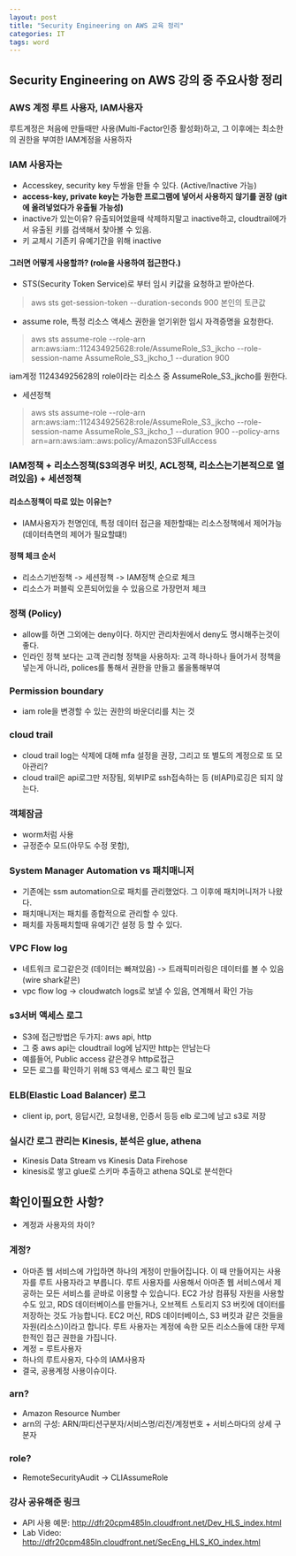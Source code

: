 ```yaml
---
layout: post
title: "Security Engineering on AWS 교육 정리"
categories: IT
tags: word
---
```


## Security Engineering on AWS 강의 중 주요사항 정리

### AWS 계정 루트 사용자, IAM사용자
루트계정은 처음에 만들때만 사용(Multi-Factor인증 활성화)하고, 그 이후에는 최소한의 권한을 부여한 IAM계정을 사용하자

### IAM 사용자는
- Accesskey, security key 두쌍을 만들 수 있다. (Active/Inactive 가능)
- **access-key, private key는 가능한 프로그램에 넣어서 사용하지 않기를 권장 (git에 올려넣었다가 유출될 가능성)**
- inactive가 있는이유? 유출되어었을때 삭제하지말고 inactive하고, cloudtrail에가서 유출된 키를 검색해서 찾아볼 수 있음.
- 키 교체시 기존키 유예기간을 위해 inactive

#### 그러면 어떻게 사용할까?  (role을 사용하여 접근한다.)
* STS(Security Token Service)로 부터 임시 키값을 요청하고 받아쓴다.
>  aws sts get-session-token --duration-seconds 900 
본인의 토큰값

*  assume role, 특정 리소스 액세스 권한을 얻기위한 임시 자격증명을 요청한다.
> aws sts assume-role  --role-arn arn:aws:iam::112434925628:role/AssumeRole_S3_jkcho --role-session-name  AssumeRole_S3_jkcho_1 --duration 900

iam계정 112434925628의 role이라는 리소스 중 AssumeRole_S3_jkcho를 원한다.

* 세션정책
> aws sts assume-role  --role-arn arn:aws:iam::112434925628:role/AssumeRole_S3_jkcho --role-session-name  AssumeRole_S3_jkcho_1 --duration 900  --policy-arns arn=arn:aws:iam::aws:policy/AmazonS3FullAccess

### IAM정책 + 리소스정책(S3의경우 버킷, ACL정책, 리소스는기본적으로 열려있음) + 세션정책

#### 리소스정책이 따로 있는 이유는?
- IAM사용자가 천명인데, 특정 데이터 접근을 제한할때는 리소스정책에서 제어가능(데이터측면의 제어가 필요할떄!)

#### 정책 체크 순서
- 리소스기반정책 -> 세션정책 -> IAM정책 순으로 체크
- 리소스가 퍼블릭 오픈되어있을 수 있음으로 가장먼저 체크

### 정책 (Policy)
- allow를 하면 그외에는 deny이다. 하지만 관리차원에서 deny도 명시해주는것이 좋다.
- 인라인 정책 보다는 고객 관리형 정책을 사용하자: 고객 하나하나 들어가서 정책을 넣는게 아니라, polices를 통해서 권한을 만들고 롤을통해부여

### Permission boundary
 - iam role을 변경할 수 있는 권한의 바운더리를 치는 것

### cloud trail
- cloud trail log는 삭제에 대해 mfa 설정을 권장, 그리고 또 별도의 계정으로 또 모아관리?
- cloud trail은 api로그만 저장됨, 외부IP로 ssh접속하는 등 (비API)로깅은 되지 않는다.

### 객체잠금 
 - worm처럼 사용
 - 규정준수 모드(아무도 수정 못함), 

### System Manager Automation vs 패치매니저
- 기존에는 ssm automation으로 패치를 관리했었다. 그 이후에 패치머니저가 나왔다.
- 패치매니저는  패치를 종합적으로 관리할 수 있다.
- 패치를 자동패치할때 유예기간 설정 등 할 수 있다.

### VPC Flow log
- 네트워크 로그같은것 (데이터는 빠져있음) -> 트래픽미러링은 데이터를 볼 수 있음(wire shark같은)
- vpc flow log -> cloudwatch logs로 보낼 수 있음, 연계해서 확인 가능

### s3서버 액세스 로그
- S3에 접근방법은 두가지: aws api, http
- 그 중 aws api는 cloudtrail log에 남지만 http는 안남는다
- 예를들어, Public access 같은경우 http로접근
- 모든 로그를 확인하기 위해 S3 액세스 로그 확인 필요

### ELB(Elastic Load Balancer) 로그
- client ip, port, 응답시간, 요청내용, 인증서 등등 elb 로그에 남고 s3로 저장

### 실시간 로그 관리는 Kinesis, 분석은 glue, athena
- Kinesis Data Stream vs Kinesis Data Firehose
- kinesis로 쌓고 glue로 스키마 추출하고 athena SQL로 분석한다

## 확인이필요한 사항?
- 계정과 사용자의 차이?

### 계정?
- 아마존 웹 서비스에 가입하면 하나의 계정이 만들어집니다. 이 때 만들어지는 사용자를 루트 사용자라고 부릅니다. 루트 사용자를 사용해서 아마존 웹 서비스에서 제공하는 모든 서비스를 곧바로 이용할 수 있습니다. EC2 가상 컴퓨팅 자원을 사용할 수도 있고, RDS 데이터베이스를 만들거나, 오브젝트 스토리지 S3 버킷에 데이터를 저장하는 것도 가능합니다. EC2 머신, RDS 데이터베이스, S3 버킷과 같은 것들을 자원(리소스)이라고 합니다. 루트 사용자는 계정에 속한 모든 리소스들에 대한 무제한적인 접근 권한을 가집니다.
- 계정 = 루트사용자
- 하나의 루트사용자, 다수의 IAM사용자
- 결국, 공용계정 사용이슈이다.

### arn?
- Amazon Resource Number
- arn의 구성: ARN/파티션구분자/서비스명/리전/계정번호 + 서비스마다의 상세 구분자

### role?
- RemoteSecurityAudit -> CLIAssumeRole

### 강사 공유해준 링크
- API 사용 예문: http://dfr20cpm485ln.cloudfront.net/Dev_HLS_index.html
- Lab Video: http://dfr20cpm485ln.cloudfront.net/SecEng_HLS_KO_index.html